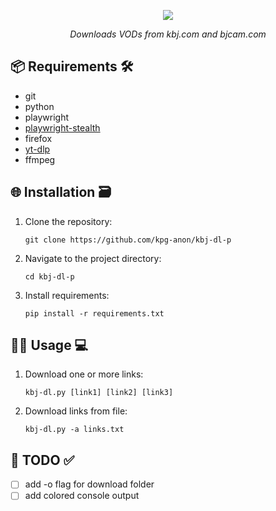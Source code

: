 <p align='center'>
    <img src="https://capsule-render.vercel.app/api?type=transparent&height=90&color=gradient&text=kbj-dlp&fontSize=75&animation=fadeIn"/>
</p>
<p align='center'> 
  <em>Downloads VODs from kbj.com and bjcam.com</em>
</p>

## 📦 Requirements 🛠️
- git
- python
- playwright
- [playwright-stealth](https://pypi.org/project/playwright-stealth/)
- firefox
- [yt-dlp](https://github.com/yt-dlp/yt-dlp)
- ffmpeg

## 🌐 Installation 🗃
1. Clone the repository:
	```
	git clone https://github.com/kpg-anon/kbj-dl-p
	```
2. Navigate to the project directory:
	```
	cd kbj-dl-p
	```
3. Install requirements:
	```
	pip install -r requirements.txt
	```
## 🧑‍💻 Usage 💻
1. Download one or more links:
	```
	kbj-dl.py [link1] [link2] [link3]
	```
2. Download links from file:
	```
	kbj-dl.py -a links.txt
	```
## 📝 TODO ✅
- [ ] add -o flag for download folder
- [ ] add colored console output
